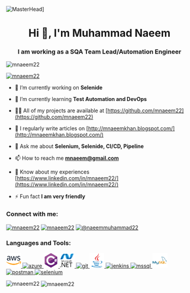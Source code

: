   ![MasterHead](https://media.licdn.com/dms/image/D4D16AQEdAfXwyuRnMQ/profile-displaybackgroundimage-shrink_350_1400/0/1690830470167?e=1696464000&v=beta&t=UVw0XGQkdp2UtptXfJynQp96pOMefK995x3txvygLD8)]


<h1 align="center">Hi 👋, I'm Muhammad Naeem</h1>
<h3 align="center">I am working as a SQA Team Lead/Automation Engineer</h3>

<p align="left"> <img src="https://komarev.com/ghpvc/?username=mnaeem22&label=Profile%20views&color=0e75b6&style=flat" alt="mnaeem22" /> </p>

<p align="left"> <a href="https://twitter.com/mnaeem22" target="blank"><img src="https://img.shields.io/twitter/follow/mnaeem22?logo=twitter&style=for-the-badge" alt="mnaeem22" /></a> </p>

- 🔭 I’m currently working on **Selenide**

- 🌱 I’m currently learning **Test Automation and DevOps**

- 👨‍💻 All of my projects are available at [https://github.com/mnaeem22](https://github.com/mnaeem22)

- 📝 I regularly write articles on [http://mnaeemkhan.blogspot.com/](http://mnaeemkhan.blogspot.com/)

- 💬 Ask me about **Selenium, Selenide, CI/CD, Pipeline**

- 📫 How to reach me **mnaeem@gmail.com**

- 📄 Know about my experiences [https://www.linkedin.com/in/mnaeem22/](https://www.linkedin.com/in/mnaeem22/)

- ⚡ Fun fact **I am very friendly**

<h3 align="left">Connect with me:</h3>
<p align="left">
<a href="https://twitter.com/mnaeem22" target="blank"><img align="center" src="https://raw.githubusercontent.com/rahuldkjain/github-profile-readme-generator/master/src/images/icons/Social/twitter.svg" alt="mnaeem22" height="30" width="40" /></a>
<a href="https://linkedin.com/in/mnaeem22" target="blank"><img align="center" src="https://raw.githubusercontent.com/rahuldkjain/github-profile-readme-generator/master/src/images/icons/Social/linked-in-alt.svg" alt="mnaeem22" height="30" width="40" /></a>
<a href="https://www.youtube.com/c/@naeemmuhammad22" target="blank"><img align="center" src="https://raw.githubusercontent.com/rahuldkjain/github-profile-readme-generator/master/src/images/icons/Social/youtube.svg" alt="@naeemmuhammad22" height="30" width="40" /></a>
</p>

<h3 align="left">Languages and Tools:</h3>
<p align="left"> <a href="https://aws.amazon.com" target="_blank" rel="noreferrer"> <img src="https://raw.githubusercontent.com/devicons/devicon/master/icons/amazonwebservices/amazonwebservices-original-wordmark.svg" alt="aws" width="40" height="40"/> </a> <a href="https://azure.microsoft.com/en-in/" target="_blank" rel="noreferrer"> <img src="https://www.vectorlogo.zone/logos/microsoft_azure/microsoft_azure-icon.svg" alt="azure" width="40" height="40"/> </a> <a href="https://www.w3schools.com/cs/" target="_blank" rel="noreferrer"> <img src="https://raw.githubusercontent.com/devicons/devicon/master/icons/csharp/csharp-original.svg" alt="csharp" width="40" height="40"/> </a> <a href="https://dotnet.microsoft.com/" target="_blank" rel="noreferrer"> <img src="https://raw.githubusercontent.com/devicons/devicon/master/icons/dot-net/dot-net-original-wordmark.svg" alt="dotnet" width="40" height="40"/> </a> <a href="https://git-scm.com/" target="_blank" rel="noreferrer"> <img src="https://www.vectorlogo.zone/logos/git-scm/git-scm-icon.svg" alt="git" width="40" height="40"/> </a> <a href="https://www.java.com" target="_blank" rel="noreferrer"> <img src="https://raw.githubusercontent.com/devicons/devicon/master/icons/java/java-original.svg" alt="java" width="40" height="40"/> </a> <a href="https://www.jenkins.io" target="_blank" rel="noreferrer"> <img src="https://www.vectorlogo.zone/logos/jenkins/jenkins-icon.svg" alt="jenkins" width="40" height="40"/> </a> <a href="https://www.microsoft.com/en-us/sql-server" target="_blank" rel="noreferrer"> <img src="https://www.svgrepo.com/show/303229/microsoft-sql-server-logo.svg" alt="mssql" width="40" height="40"/> </a> <a href="https://www.mysql.com/" target="_blank" rel="noreferrer"> <img src="https://raw.githubusercontent.com/devicons/devicon/master/icons/mysql/mysql-original-wordmark.svg" alt="mysql" width="40" height="40"/> </a> <a href="https://postman.com" target="_blank" rel="noreferrer"> <img src="https://www.vectorlogo.zone/logos/getpostman/getpostman-icon.svg" alt="postman" width="40" height="40"/> </a> <a href="https://www.selenium.dev" target="_blank" rel="noreferrer"> <img src="https://raw.githubusercontent.com/detain/svg-logos/780f25886640cef088af994181646db2f6b1a3f8/svg/selenium-logo.svg" alt="selenium" width="40" height="40"/> </a> </p>

<p><img align="left" src="https://github-readme-stats.vercel.app/api/top-langs?username=mnaeem22&show_icons=true&locale=en&layout=compact" alt="mnaeem22" /></p>

<p>&nbsp;<img align="center" src="https://github-readme-stats.vercel.app/api?username=mnaeem22&show_icons=true&locale=en" alt="mnaeem22" /></p>

